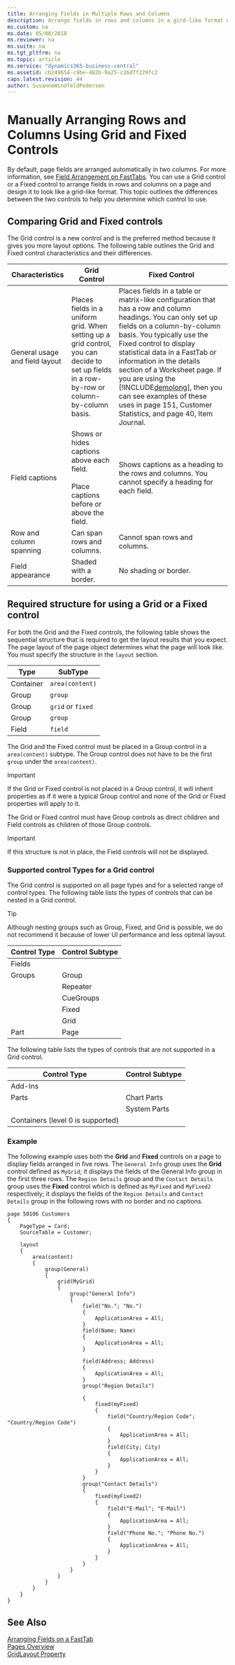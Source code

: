 ```yaml
---
title: Arranging Fields in Multiple Rows and Columns
description: Arrange fields in rows and columns in a gird-like format using the Grid and Fixed controls.
ms.custom: na
ms.date: 05/08/2018
ms.reviewer: na
ms.suite: na
ms.tgt_pltfrm: na
ms.topic: article
ms.service: "dynamics365-business-central"
ms.assetid: cb249654-c9be-482b-9a25-c26d7f229fc2
caps.latest.revision: 44
author: SusanneWindfeldPedersen
---
```

# Manually Arranging Rows and Columns Using Grid and Fixed Controls
By default, page fields are arranged automatically in two columns. For more information, see [Field Arrangement on FastTabs](devenv-arranging-fields-on-fasttab.md). You can use a Grid control or a Fixed control to arrange fields in rows and columns on a page and design it to look like a grid-like format. This topic outlines the differences between the two controls to help you determine which control to use.  
  
## Comparing Grid and Fixed controls  
 The Grid control is a new control and is the preferred method because it gives you more layout options. The following table outlines the Grid and Fixed control characteristics and their differences.  
  
|Characteristics|Grid Control|Fixed Control|  
|---------------------|----------------|-----------------|  
|General usage and field layout|Places fields in a uniform grid. When setting up a grid control, you can decide to set up fields in a row-by-row or column-by-column basis.|Places fields in a table or matrix-like configuration that has a row and column headings. You can only set up fields on a column-by-column basis. You typically use the Fixed control to display statistical data in a FastTab or information in the details section of a Worksheet page. If you are using the [!INCLUDE[demolong](includes/demolong_md.md)], then you can see examples of these uses in page 151, Customer Statistics, and page 40, Item Journal.|  
|Field captions|Shows or hides captions above each field.<br /><br /> Place captions before or above the field.|Shows captions as a heading to the rows and columns. You cannot specify a heading for each field.|  
|Row and column spanning|Can span rows and columns.|Cannot span rows and columns.|  
|Field appearance|Shaded with a border.|No shading or border.|  
  
## Required structure for using a Grid or a Fixed control
For both the Grid and the Fixed controls, the following table shows the sequential structure that is required to get the layout results that you expect. The page layout of the page object determines what the page will look like. You must specify the structure in the `layout` section.  

|Type| SubType |
|----|---------|
|Container|`area(content)`|
|Group    |`group`      |
|Group    |`grid` or `fixed`|
|Group    |`group`     |
|Field    |`field`     |

The Grid and the Fixed control must be placed in a Group control in a `area(content)` subtype. The Group control does not have to be the first `group` under the `area(content)`.  
  
> [!IMPORTANT]  
>  If the Grid or Fixed control is not placed in a Group control, it will inherit properties as if it were a typical Group control and none of the Grid or Fixed properties will apply to it.  
  
The Grid or Fixed control must have Group controls as direct children and Field controls as children of those Group controls.  
  
> [!IMPORTANT]  
>  If this structure is not in place, the Field controls will not be displayed.  
  
### Supported control Types for a Grid control  
 The Grid control is supported on all page types and for a selected range of control types. The following table lists the types of controls that can be nested in a Grid control.  
  
> [!TIP]  
>  Although nesting groups such as Group, Fixed, and Grid is possible, we do not recommend it because of lower UI performance and less optimal layout.  
  
|Control Type|Control Subtype|  
|------------------|---------------------|  
|Fields||  
|Groups|Group|  
||Repeater|  
||CueGroups|  
||Fixed|  
||Grid|  
|Part|Page|  
  
The following table lists the types of controls that are not supported in a Grid control.  
  
|Control Type|Control Subtype|  
|------------------|---------------------|  
|Add-Ins||  
|Parts|Chart Parts|  
||System Parts|  
|Containers \(level 0 is supported\)||  

### Example
The following example uses both the **Grid** and **Fixed** controls on a page to display fields arranged in five rows. The `General Info` group uses the **Grid** control defined as `MyGrid`; it displays the fields of the General Info group in the first three rows. The `Region Details` group and the `Contact Details` group uses the **Fixed** control which is defined as `MyFixed` and `MyFixed2` respectively; it displays the fields of the `Region Details` and `Contact Details` group in the following rows with no border and no captions. 

```
page 50106 Customers
{
    PageType = Card;
    SourceTable = Customer;

    layout
    {
        area(content)
        {
            group(General)
            {
                grid(MyGrid)
                {
                    group("General Info")
                    {
                        field("No."; "No.")
                        {
                            ApplicationArea = All;
                        }
                        field(Name; Name)
                        {
                            ApplicationArea = All;
                        }

                        field(Address; Address)
                        {
                            ApplicationArea = All;
                        }
                        group("Region Details")

                        {
                            fixed(myFixed)
                            {
                                field("Country/Region Code"; "Country/Region Code")
                                {
                                    ApplicationArea = All;
                                }
                                field(City; City)
                                {
                                    ApplicationArea = All;
                                }
                            }
                        }
                        group("Contact Details")
                        {
                            fixed(myFixed2)
                            {
                                field("E-Mail"; "E-Mail")
                                {
                                    ApplicationArea = All;
                                }
                                field("Phone No."; "Phone No.")
                                {
                                    ApplicationArea = All;
                                }
                            }
                        }                        
                    }
                }
            }
        }
    }
}
```

## See Also   
[Arranging Fields on a FastTab](devenv-arranging-fields-on-fasttab.md)  
[Pages Overview](devenv-pages-overview.md)  
[GridLayout Property](properties/devenv-gridlayout-property.md)  

